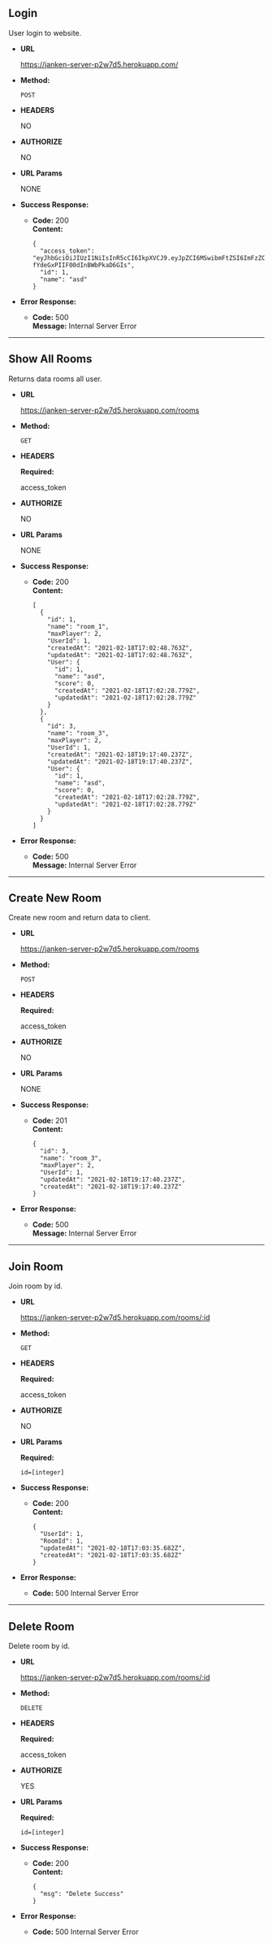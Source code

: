 **Login**
----
  User login to website.

* **URL**

  https://janken-server-p2w7d5.herokuapp.com/

* **Method:**

  `POST`
  
*  **HEADERS**

   NO

*  **AUTHORIZE**

   NO

*  **URL Params**

   NONE

* **Success Response:**

  * **Code:** 200 <br />
    **Content:** 
    ```
    {
      "access_token": "eyJhbGciOiJIUzI1NiIsInR5cCI6IkpXVCJ9.eyJpZCI6MSwibmFtZSI6ImFzZCIsImlhdCI6MTYxMzY3NzMzOH0.aQ0Fj6keMRQy0E7o-fYdeGxPIIF00dInBWbPkaD6GIs",
      "id": 1,
      "name": "asd"
    }
    ```

* **Error Response:**

  * **Code:** 500 <br />
    **Message:** Internal Server Error 




---
**Show All Rooms**
----
  Returns data rooms all user.

* **URL**

  https://janken-server-p2w7d5.herokuapp.com/rooms

* **Method:**

  `GET`
  
*  **HEADERS**

    **Required:**
    
    access_token

*  **AUTHORIZE**

   NO

*  **URL Params**

   NONE

* **Success Response:**

  * **Code:** 200 <br />
    **Content:** 
    ```
    [
      {
        "id": 1,
        "name": "room_1",
        "maxPlayer": 2,
        "UserId": 1,
        "createdAt": "2021-02-18T17:02:48.763Z",
        "updatedAt": "2021-02-18T17:02:48.763Z",
        "User": {
          "id": 1,
          "name": "asd",
          "score": 0,
          "createdAt": "2021-02-18T17:02:28.779Z",
          "updatedAt": "2021-02-18T17:02:28.779Z"
        }
      },
      {
        "id": 3,
        "name": "room_3",
        "maxPlayer": 2,
        "UserId": 1,
        "createdAt": "2021-02-18T19:17:40.237Z",
        "updatedAt": "2021-02-18T19:17:40.237Z",
        "User": {
          "id": 1,
          "name": "asd",
          "score": 0,
          "createdAt": "2021-02-18T17:02:28.779Z",
          "updatedAt": "2021-02-18T17:02:28.779Z"
        }
      }
    ]
    ```

* **Error Response:**

  * **Code:** 500 <br />
    **Message:** Internal Server Error 



---
**Create New Room**
----
  Create new room and return data to client.

* **URL**

  https://janken-server-p2w7d5.herokuapp.com/rooms

* **Method:**

  `POST`

*  **HEADERS**

    **Required:**
    
    access_token

*  **AUTHORIZE**

   NO
  
*  **URL Params**

   NONE

* **Success Response:**

  * **Code:** 201 <br />
    **Content:** 
    ```
    {
      "id": 3,
      "name": "room_3",
      "maxPlayer": 2,
      "UserId": 1,
      "updatedAt": "2021-02-18T19:17:40.237Z",
      "createdAt": "2021-02-18T19:17:40.237Z"
    }
    ```
 
* **Error Response:**

  * **Code:** 500 <br />
    **Message:** Internal Server Error 


---
**Join Room**
----
  Join room by id.

* **URL**

  https://janken-server-p2w7d5.herokuapp.com/rooms/:id

* **Method:**

  `GET`

*  **HEADERS**

    **Required:**
    
    access_token

*  **AUTHORIZE**

   NO
  
*  **URL Params**

   **Required:**
 
   `id=[integer]`

* **Success Response:**

  * **Code:** 200 <br />
    **Content:** 
    ```
    {
      "UserId": 1,
      "RoomId": 1,
      "updatedAt": "2021-02-18T17:03:35.682Z",
      "createdAt": "2021-02-18T17:03:35.682Z"
    }
    ```
 
* **Error Response:**

  * **Code:** 500 Internal Server Error <br />




---
**Delete Room**
----
  Delete room by id.

* **URL**

  https://janken-server-p2w7d5.herokuapp.com/rooms/:id

* **Method:**

  `DELETE`

*  **HEADERS**

    **Required:**
    
    access_token

*  **AUTHORIZE**

   YES
  
*  **URL Params**

   **Required:**
 
   `id=[integer]`

* **Success Response:**

  * **Code:** 200 <br />
    **Content:** 
    ```
    {
      "msg": "Delete Success"
    }
    ```
 
* **Error Response:**

  * **Code:** 500 Internal Server Error <br />